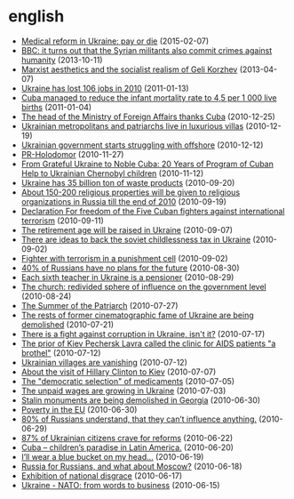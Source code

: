 # english

* [Medical reform in Ukraine: pay or die](9434.md) (2015-02-07)
* [BBC: it turns out that the Syrian militants also commit crimes against humanity](7537.md) (2013-10-11)
* [Marxist aesthetics and the socialist realism of Geli Korzhev](6848.md) (2013-04-07)
* [Ukraine has lost 106 jobs in 2010](3219.md) (2011-01-13)
* [Cuba managed to reduce the infant mortality rate to 4,5 per 1 000 live births](3172.md) (2011-01-04)
* [The head of the Ministry of Foreign Affairs thanks Cuba](3124.md) (2010-12-25)
* [Ukrainian metropolitans and patriarchs live in luxurious villas](3099.md) (2010-12-19)
* [Ukrainian government starts struggling with offshore](3069.md) (2010-12-12)
* [PR-Holodomor](2994.md) (2010-11-27)
* [From Grateful Ukraine to Noble Cuba: 20 Years of Program of Cuban Help to Ukrainian Chernobyl children](2926.md) (2010-11-12)
* [Ukraine has 35 billion ton of waste products](2740.md) (2010-09-20)
* [About 150-200 religious properties will be given to religious organizations in Russia till the end of 2010](2735.md) (2010-09-19)
* [Declaration  For freedom of the Five Cuban fighters against international terrorism](2705.md) (2010-09-11)
* [The retirement age will be raised in Ukraine](2684.md) (2010-09-07)
* [There are ideas to back the soviet childlessness tax in Ukraine](2658.md) (2010-09-02)
* [Fighter with terrorism in a punishment cell](2660.md) (2010-09-02)
* [40% of Russians have no plans for the future](2644.md) (2010-08-30)
* [Each sixth teacher in Ukraine is a pensioner](2638.md) (2010-08-29)
* [The church: redivided sphere of influence on the government level](2617.md) (2010-08-24)
* [The Summer of the Patriarch](2553.md) (2010-07-27)
* [The rests of former cinematographic fame of Ukraine are being demolished](2531.md) (2010-07-21)
* [There is a fight against corruption in Ukraine, isn't it?](2520.md) (2010-07-17)
* [The prior of Kiev Pechersk Lavra called the clinic for AIDS patients "a brothel"](2502.md) (2010-07-12)
* [Ukrainian villages are vanishing](2505.md) (2010-07-12)
* [About the visit of Hillary Clinton to Kiev](2478.md) (2010-07-07)
* [The "democratic selection" of medicaments](2467.md) (2010-07-05)
* [The unpaid wages are growing in Ukraine](2457.md) (2010-07-03)
* [Stalin monuments are being demolished in Georgia](2443.md) (2010-06-30)
* [Poverty in the EU](2449.md) (2010-06-30)
* [80% of Russians understand, that they can’t influence anything.](2439.md) (2010-06-29)
* [87% of Ukrainian citizens crave for reforms](2415.md) (2010-06-22)
* [Cuba – children’s paradise in Latin America.](2408.md) (2010-06-20)
* [I’ll wear a blue bucket on my head…](2402.md) (2010-06-19)
* [Russia for Russians, and what about Moscow?](2397.md) (2010-06-18)
* [Exhibition of national disgrace](2388.md) (2010-06-17)
* [Ukraine - NATO: from words to business](2377.md) (2010-06-15)